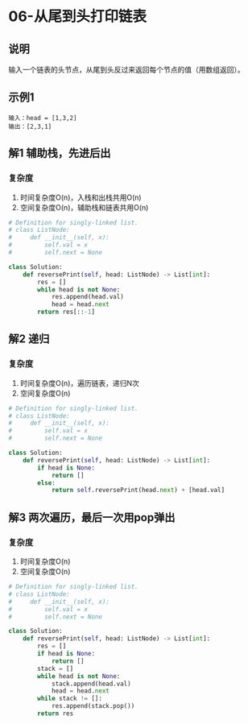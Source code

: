 # 06-从尾到头打印链表

## 说明
输入一个链表的头节点，从尾到头反过来返回每个节点的值（用数组返回）。

## 示例1
```
输入：head = [1,3,2]
输出：[2,3,1]
```

## 解1 辅助栈，先进后出

### 复杂度
1. 时间复杂度O(n)，入栈和出栈共用O(n)
2. 空间复杂度O(n)，辅助栈和链表共用O(n)
```python
# Definition for singly-linked list.
# class ListNode:
#     def __init__(self, x):
#         self.val = x
#         self.next = None

class Solution:
    def reversePrint(self, head: ListNode) -> List[int]:
        res = []
        while head is not None:
            res.append(head.val)
            head = head.next
        return res[::-1]
```

## 解2 递归

### 复杂度
1. 时间复杂度O(n)，遍历链表，递归N次
2. 空间复杂度O(n)

```python
# Definition for singly-linked list.
# class ListNode:
#     def __init__(self, x):
#         self.val = x
#         self.next = None

class Solution:
    def reversePrint(self, head: ListNode) -> List[int]:
        if head is None:
            return []
        else:
            return self.reversePrint(head.next) + [head.val]
```

## 解3 两次遍历，最后一次用pop弹出

### 复杂度
1. 时间复杂度O(n)
2. 空间复杂度O(n)

```python
# Definition for singly-linked list.
# class ListNode:
#     def __init__(self, x):
#         self.val = x
#         self.next = None

class Solution:
    def reversePrint(self, head: ListNode) -> List[int]:
        res = []
        if head is None:
            return []
        stack = []
        while head is not None:
            stack.append(head.val)
            head = head.next
        while stack != []:
            res.append(stack.pop())
        return res
```